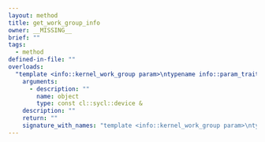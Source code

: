 ```yaml
---
layout: method
title: get_work_group_info
owner: __MISSING__
brief: ""
tags:
  - method
defined-in-file: ""
overloads:
  "template <info::kernel_work_group param>\ntypename info::param_traits<info::kernel_work_group, param>::return_type get_work_group_info(const cl::sycl::device &) const":
    arguments:
      - description: ""
        name: object
        type: const cl::sycl::device &
    description: ""
    return: ""
    signature_with_names: "template <info::kernel_work_group param>\ntypename info::param_traits<info::kernel_work_group, param>::return_type get_work_group_info(const cl::sycl::device & object) const"
---
```

